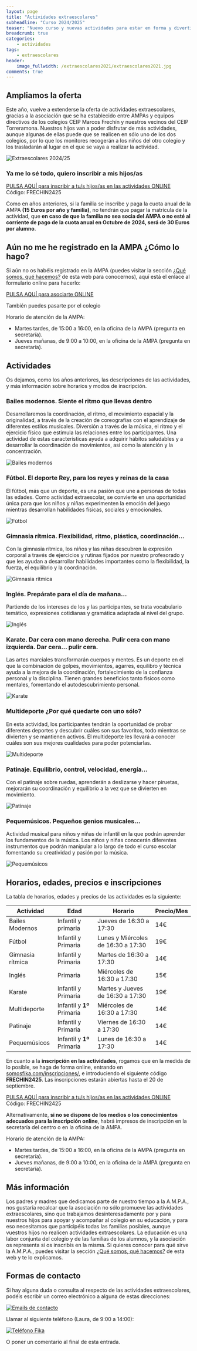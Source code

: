 ```yaml
---
layout: page
title: "Actividades extraescolares"
subheadline: "Curso 2024/2025"
teaser: "Nuevo curso y nuevas actividades para estar en forma y divertirse"
breadcrumb: true
categories:
    - actividades
tags:
    - extraescolares
header:
    image_fullwidth: /extraescolares2021/extraescolares2021.jpg
comments: true
---
```

<!--more-->

## Ampliamos la oferta

Este año, vuelve a extenderse la oferta de actividades extraescolares, gracias a la asociación que se ha establecido entre AMPAs y equipos directivos de los colegios CEIP Marcos Frechín y nuestros vecinos del CEIP Torreramona. Nuestros hijos van a poder disfrutar de más actividades, aunque algunas de ellas puede que se realicen en sólo uno de los dos colegios, por lo que los monitores recogerán a los niños del otro colegio y los trasladarán al lugar en el que se vaya a realizar la actividad.

![Extraescolares 2024/25](/images/extraescolares2425/cartelFika.jpg "Extraescolares 2024/25")

### Ya me lo sé todo, quiero inscribir a mis hijos/as
<a href="https://www.somosfika.com/inscripciones/" target="_blank" class="button large radius alert">PULSA AQUÍ para inscribir a tu/s hijos/as en las actividades ONLINE</a>
Código: FRECHIN2425

Como en años anteriores, si la familia se inscribe y paga la cuota anual de la AMPA **(15 Euros por año y familia)**, no tendrán que pagar la matrícula de la actividad, que **en caso de que la familia no sea socia del AMPA o no esté al corriente de pago de la cuota anual en Octubre de 2024, será de 30 Euros por alumno**.

## Aún no me he registrado en la AMPA ¿Cómo lo hago? 
Si aún no os habéis registrado en la AMPA (puedes visitar la sección [¿Qué somos, qué hacemos?](/aboutus/) de esta web para conocernos), aquí está el enlace al formulario online para hacerlo:

<a href="https://forms.gle/KxVE1c1tiFNN5abQA" target="_blank" class="button large radius alert">PULSA AQUÍ para asociarte ONLINE</a>

También puedes pasarte por el colegio

Horario de atención de la AMPA:

   - Martes tardes, de 15:00 a 16:00, en la oficina de la AMPA (pregunta en secretaría).
   - Jueves mañanas, de 9:00 a 10:00, en la oficina de la AMPA (pregunta en secretaría).

## Actividades
Os dejamos, como los años anteriores, las descripciones de las actividades, y más información sobre horarios y modos de inscripción.

### **Bailes modernos**. Siente el ritmo que llevas dentro

Desarrollaremos la coordinación, el ritmo, el movimiento espacial y la originalidad, a través de la creación de coreografías con el aprendizaje de diferentes estilos musicales. Diversión a través de la música, el ritmo y el ejercicio físico que estimula las relaciones entre los participantes. Una actividad de estas características ayuda a adquirir hábitos saludables y a desarrollar la coordinación de movimientos, así como la atención y la concentración.

![Bailes modernos](/images/extraescolares2021/baile.jpg "Bailes modernos")

### **Fútbol**. El deporte Rey, para los reyes y reinas de la casa

El fútbol, más que un deporte, es una pasión que une a personas de todas las edades. Como actividad extraescolar, se convierte en una oportunidad única para que los niños y niñas experimenten la emoción del juego mientras desarrollan habilidades físicas, sociales y emocionales.

![Fútbol](/images/extraescolares2021/futbol.jpg "Fútbol")

### **Gimnasia rítmica**. Flexibilidad, ritmo, plástica, coordinación…

Con la gimnasia rítmica, los niños y las niñas descubren la expresión corporal a través de ejercicios y rutinas fijados por nuestro profesorado y que les ayudan a desarrollar habilidades importantes como la flexibilidad, la fuerza, el equilibrio y la coordinación.

![Gimnasia rítmica](/images/extraescolares2223/ritmica.jpg "Gimnasia rítmica")

### **Inglés**. Prepárate para el día de mañana…

Partiendo de los intereses de los y las participantes, se trata vocabulario temático, expresiones cotidianas y gramática adaptada al nivel del grupo.

![Inglés](/images/extraescolares2223/english.jpg "Inglés")

### **Karate**. Dar cera con mano derecha. Pulir cera con mano izquierda. Dar cera... pulir cera.

Las artes marciales transformarán cuerpos y mentes. Es un deporte en el que la combinación de golpes, movimientos, agarres, equilibro y técnica ayuda a la mejora de la coordinación, fortalecimiento de la confianza personal y la disciplina. Tienen grandes beneficios tanto físicos como mentales, fomentando el autodescubrimiento personal.

![Karate](/images/extraescolares2122/karate.jpg "Karate")

### **Multideporte** ¿Por qué quedarte con uno sólo?

En esta actividad, los participantes tendrán la oportunidad de probar diferentes deportes y descubrir cuáles son sus favoritos, todo mientras se divierten y se mantienen activos.
El multideporte les llevará a conocer cuáles son sus mejores cualidades para poder potenciarlas.

![Multideporte](/images/extraescolares2021/multideporte.jpg "Multideporte")

### **Patinaje**. Equilibrio, control, velocidad, energía…

Con el patinaje sobre ruedas, aprenderán a deslizarse y hacer piruetas, mejorarán su coordinación y equilibrio a la vez que se divierten en movimiento.

![Patinaje](/images/extraescolares2223/patinaje.jpg "Patinaje")


### **Pequemúsicos**. Pequeños genios musicales…

Actividad musical para niños y niñas de infantil en la que podrán aprender los fundamentos de la música. Los niños y niñas conocerán diferentes instrumentos que podrán manipular a lo largo de todo el curso escolar fomentando su creatividad y pasión por la música.

![Pequemúsicos](/images/extraescolares2122/pequemusicos.jpg "Pequemúsicos")

## Horarios, edades, precios e inscripciones

La tabla de horarios, edades y precios de las actividades es la siguiente:

Actividad | Edad | Horario | Precio/Mes
----------|--------|---------|-------
Bailes Modernos | Infantil y primaria | Jueves de 16:30 a 17:30 | 14€
Fútbol | Infantil y Primaria | Lunes y Miércoles de 16:30 a 17:30 | 19€
Gimnasia rítmica | Infantil y Primaria | Martes de 16:30 a 17:30 | 14€ 
Inglés | Primaria | Miércoles de 16:30 a 17:30 | 15€ 
Karate | Infantil y Primaria | Martes y Jueves de 16:30 a 17:30 | 19€ 
Multideporte | Infantil y **1º** Primaria | Miércoles de 16:30 a 17:30 | 14€
Patinaje | Infantil y Primaria | Viernes de 16:30 a 17:30 | 14€ 
Pequemúsicos | Infantil y **1º** Primaria | Lunes de 16:30 a 17:30 | 14€ 

En cuanto a la **inscripción en las actividades**, rogamos que en la medida de lo posible, se haga de forma online, entrando en <a href="https://www.somosfika.com/inscripciones/" target="_blank">somosfika.com/inscripciones/</a>, e introduciendo el siguiente código **FRECHIN2425**. Las inscripciones estarán abiertas hasta el 20 de septiembre. 

<a href="https://www.somosfika.com/inscripciones/" target="_blank" class="button large radius alert">PULSA AQUÍ para inscribir a tu/s hijos/as en las actividades ONLINE</a>
Código: FRECHIN2425

Alternativamente, **si no se dispone de los medios o los conocimientos adecuados para la inscripción online**, habrá impresos de inscripción en la secretaría del centro o en la oficina de la AMPA.

Horario de atención de la AMPA:

   - Martes tardes, de 15:00 a 16:00, en la oficina de la AMPA (pregunta en secretaría).
   - Jueves mañanas, de 9:00 a 10:00, en la oficina de la AMPA (pregunta en secretaría).

## Más información

Los padres y madres que dedicamos parte de nuestro tiempo a la A.M.P.A., nos gustaría recalcar que la asociación no sólo promueve las actividades extraescolares, sino que trabajamos desinteresadamente por y para nuestros hijos para apoyar y acompañar al colegio en su educación, y para eso necesitamos que participéis todas las familias posibles, aunque vuestros hijos no realicen actividades extraescolares. La educación es una labor conjunta del colegio y de las familias de los alumnos, y la asociación os representa si os inscribís en la misma. Si quieres conocer para qué sirve la A.M.P.A., puedes visitar la sección [¿Qué somos, qué hacemos?](/aboutus/) de esta web y te lo explicamos.

## Formas de contacto

Si hay alguna duda o consulta al respecto de las actividades extraescolares, podéis escribir un correo electrónico a alguna de estas direcciones:

[![Emails de contacto](/images/emailsExtraescolares.png "Emails de contacto")](mailto:marcosfrechin@somosfika.com)

Llamar al siguiente teléfono (Laura, de 9:00 a 14:00):

[![Teléfono Fika](/images/tlfOsZagales.png "Teléfono Fika")](tel:+34680154655)

O poner un comentario al final de esta entrada.
